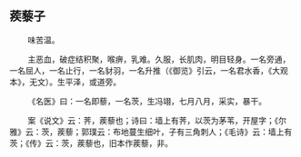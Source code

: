 ## 蒺藜子
<p>&emsp;&emsp;
味苦温。
</p>
<p>&emsp;&emsp;
主恶血，破症结积聚，喉痹，乳难。久服，长肌肉，明目轻身。一名旁通，一名屈人，一名止行，一名豺羽，一名升推（《御览》引云，一名君水香，《大观本》，无文）。生平泽，或道旁。
</p>
<p>&emsp;&emsp;
《名医》曰：一名即藜，一名茨，生冯翊，七月八月，采实，暴干。
</p>
<p>&emsp;&emsp;
案《说文》云：荠，蒺藜也；诗曰：墙上有荠，以茨为茅苇，开屋字；《尔雅》云：茨，蒺藜；郭璞云：布地蔓生细叶，子有三角刺人；《毛诗》云：墙上有茨；《传》云：茨，蒺藜也，旧本作蒺藜，非。
</p>
